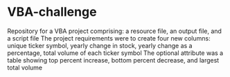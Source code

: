 # VBA-challenge
Repository for a VBA project comprising: a resource file, an output file, and a script file 
The project requirements were to create four new columns: unique ticker symbol, yearly change in stock,
yearly change as a percentage, total volume of each ticker symbol
The optional attribute was a table showing top percent increase, bottom percent decrease, and largest total volume
